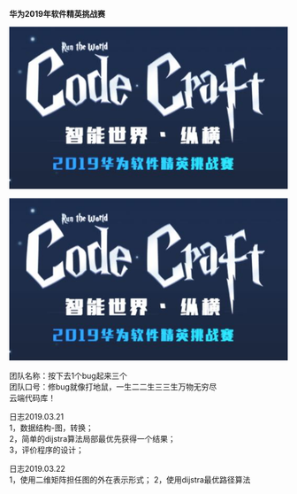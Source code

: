 **华为2019年软件精英挑战赛**  

![image](https://github.com/Mufasa007/Huawei_2019_Code_Craft/blob/master/source/face.JPG)  

<div style="align: center">
<img src="https://github.com/Mufasa007/Huawei_2019_Code_Craft/blob/master/source/face.JPG"/>
</div>


团队名称：按下去1个bug起来三个  
团队口号：修bug就像打地鼠，一生二二生三三生万物无穷尽  
云端代码库！  



日志2019.03.21  
1，数据结构-图，转换；  
2，简单的dijstra算法局部最优先获得一个结果；  
3，评价程序的设计；  

日志2019.03.22  
1，使用二维矩阵担任图的外在表示形式；
2，使用dijstra最优路径算法
